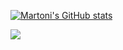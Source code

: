 [![Martoni's GitHub stats](https://github-readme-stats.vercel.app/api?username=Martoni)](https://github.com/Martoni/)

<p>
  <img align="center" src="https://github-readme-stats.vercel.app/api/top-langs/?username=Martoni&layout=compact&hide_border=true&langs_count=10"/>
</p>

